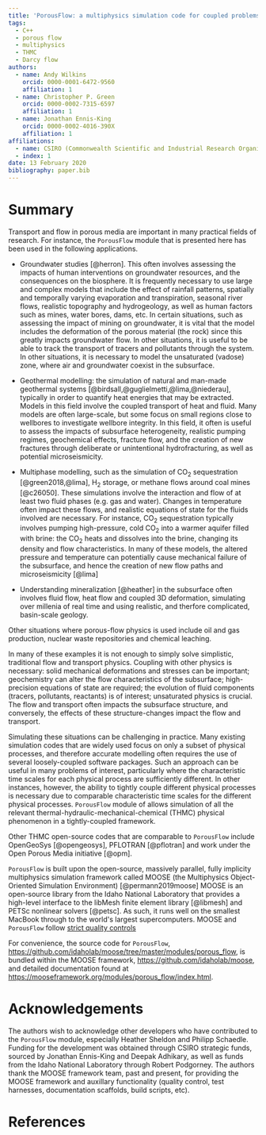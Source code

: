 ```yaml
---
title: 'PorousFlow: a multiphysics simulation code for coupled problems in porous media'
tags:
  - C++
  - porous flow
  - multiphysics
  - THMC
  - Darcy flow
authors:
  - name: Andy Wilkins
    orcid: 0000-0001-6472-9560
    affiliation: 1
  - name: Christopher P. Green
    orcid: 0000-0002-7315-6597
    affiliation: 1
  - name: Jonathan Ennis-King
    orcid: 0000-0002-4016-390X
    affiliation: 1
affiliations:
  - name: CSIRO (Commonwealth Scientific and Industrial Research Organisation)
  - index: 1
date: 13 February 2020
bibliography: paper.bib
---
```


# Summary

Transport and flow in porous media are important in many practical fields of research.  For instance, the ``PorousFlow`` module that is presented here has been used in the following applications.

- Groundwater studies [@herron].  This often involves assessing the impacts of human interventions on groundwater resources, and the consequences on the biosphere.  It is frequently necessary to use large and complex models that include the effect of rainfall patterns, spatially and temporally varying evaporation and transpiration, seasonal river flows, realistic topography and hydrogeology, as well as human factors such as mines, water bores, dams, etc.  In certain situations, such as assessing the impact of mining on groundwater, it is vital that the model includes the deformation of the porous material (the rock) since this greatly impacts groundwater flow.  In other situations, it is useful to be able to track the transport of tracers and pollutants through the system.  In other situations, it is necessary to model the unsaturated (vadose) zone, where air and groundwater coexist in the subsurface.

- Geothermal modelling: the simulation of natural and man-made geothermal systems [@birdsall,@guglielmetti,@lima,@niederau], typically in order to quantify heat energies that may be extracted.  Models in this field involve the coupled transport of heat and fluid.  Many models are often large-scale, but some focus on small regions close to wellbores to investigate wellbore integrity.  In this field, it often is useful to assess the impacts of subsurface heterogeneity, realistic pumping regimes, geochemical effects, fracture flow, and the creation of new fractures through deliberate or unintentional hydrofracturing, as well as potential microseismicity.

- Multiphase modelling, such as the simulation of CO$_{2}$ sequestration [@green2018,@lima], H$_{2}$ storage, or methane flows around coal mines [@c26050].  These simulations involve the interaction and flow of at least two fluid phases (e.g. gas and water).  Changes in temperature often impact these flows, and realistic equations of state for the fluids involved are necessary.  For instance, CO$_{2}$ sequestration typically involves pumping high-pressure, cold CO$_{2}$ into a warmer aquifer filled with brine: the CO$_{2}$ heats and dissolves into the brine, changing its density and flow characteristics.  In many of these models, the altered pressure and temperature can potentially cause mechanical failure of the subsurface, and hence the creation of new flow paths and microseismicity [@lima]

- Understanding mineralization [@heather] in the subsurface often involves fluid flow, heat flow and coupled 3D deformation, simulating over millenia of real time and using realistic, and therfore complicated, basin-scale geology.

Other situations where porous-flow physics is used include oil and gas production, nuclear waste repositories and chemical leaching.

In many of these examples it is not enough to simply solve simplistic, traditional flow and transport physics.  Coupling with other physics is necessary: solid mechanical deformations and stresses can be important; geochemistry can alter the flow characteristics of the subsurface; high-precision equations of state are required; the evolution of fluid components (tracers, pollutants, reactants) is of interest; unsaturated physics is crucial.  The flow and transport often impacts the subsurface structure, and conversely, the effects of these structure-changes impact the flow and transport.

Simulating these situations can be challenging in practice.  Many existing simulation codes that are widely used focus on only a subset of physical processes, and therefore accurate modelling often requires the use of several loosely-coupled software packages.  Such an approach can be useful in many problems of interest, particularly where the characteristic time scales for each physical process are sufficiently different.  In other instances, however, the ability to tightly couple different physical processes is necessary due to comparable characteristic time scales for the different physical processes.
``PorousFlow`` module of allows simulation of all the relevant thermal-hydraulic-mechanical-chemical (THMC) physical phenomenon in a tightly-coupled framework.

Other THMC open-source codes that are comparable to ``PorousFlow`` include OpenGeoSys [@opengeosys], PFLOTRAN [@pflotran] and work under the Open Porous Media initiative [@opm].

``PorousFlow`` is built upon the open-source, massively parallel, fully implicity multiphysics simulation framework called MOOSE (the Multiphysics Object-Oriented Simulation Environment) [@permann2019moose]  MOOSE is an open-source library from the Idaho National Laboratory that provides a high-level interface to the libMesh finite element library [@libmesh] and PETSc nonlinear solvers [@petsc].  As such, it runs well on the smallest MacBook through to the world's largest supercomputers.  MOOSE and ``PorousFlow`` follow [strict quality controls](https://mooseframework.org/sqa/index.html)

For convenience, the source code for ``PorousFlow``, https://github.com/idaholab/moose/tree/master/modules/porous_flow, is bundled within the MOOSE framework, https://github.com/idaholab/moose, and detailed documentation found at https://mooseframework.org/modules/porous_flow/index.html.

# Acknowledgements

The authors wish to acknowledge other developers who have contributed to the ``PorousFlow`` module, especially Heather Sheldon and Philipp Schaedle.  Funding for the development was obtained through CSIRO strategic funds, sourced by Jonathan Ennis-King and Deepak Adhikary, as well as funds from the Idaho National Laboratory through Robert Podgorney.  The authors thank the MOOSE framework team, past and present, for providing the MOOSE framework and auxillary functionality (quality control, test harnesses, documentation scaffolds, build scripts, etc).

# References
